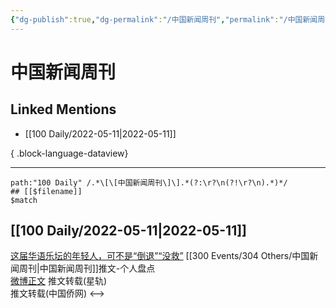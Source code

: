 ```yaml
---
{"dg-publish":true,"dg-permalink":"/中国新闻周刊","permalink":"/中国新闻周刊/","created":"2022-12-04T16:43:47.000+08:00","updated":"2023-04-10T16:57:46.000+08:00"}
---
```


# 中国新闻周刊

## Linked Mentions
- [[100 Daily/2022-05-11\|2022-05-11]]

{ .block-language-dataview}

---

```expander
path:"100 Daily" /.*\[\[中国新闻周刊\]\].*(?:\r?\n(?!\r?\n).*)*/
## [[$filename]]
$match
```
## [[100 Daily/2022-05-11\|2022-05-11]]
[这届华语乐坛的年轻人，可不是“倒退”“没救”](https://weibo.cn/sinaurl?u=https%3A%2F%2Fmp.weixin.qq.com%2Fs%2F-oZv4KegXDECRvIzs1_3CQ) [[300 Events/304 Others/中国新闻周刊\|中国新闻周刊]]推文-个人盘点  
[微博正文](https://m.weibo.cn/6466290670/4767864370237109) 推文转载(星轨)  
[](https://m.weibo.cn/5137261048/4767861615363667) 推文转载(中国侨网)
<-->